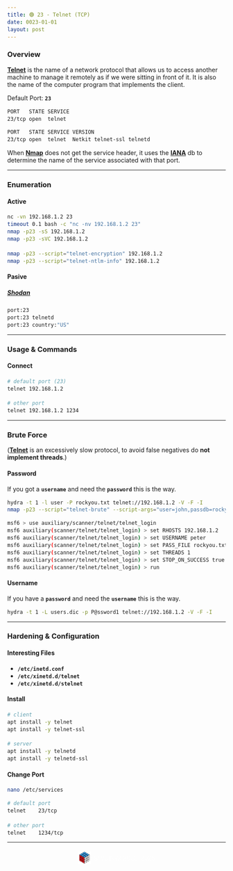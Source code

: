 ```yaml
---
title: 🟢 23 - Telnet (TCP)
date: 0023-01-01
layout: post
---
```


### Overview

[**Telnet**](https://en.wikipedia.org/wiki/Telnet) is the name of a network protocol that allows us to access another machine to manage it remotely as if we were sitting in front of it. It is also the name of the computer program that implements the client.

Default Port: **`23`**  
```bash
PORT   STATE SERVICE
23/tcp open  telnet
```
```bash
PORT   STATE SERVICE VERSION
23/tcp open  telnet  Netkit telnet-ssl telnetd
```

When [**Nmap**](https://nmap.org) does not get the service header, it uses the [**IANA**](https://www.iana.org/assignments/service-names-port-numbers/service-names-port-numbers.xhtml) db to determine the name of the service associated with that port.

---

### Enumeration

#### Active

```bash
nc -vn 192.168.1.2 23
timeout 0.1 bash -c "nc -nv 192.168.1.2 23"
nmap -p23 -sS 192.168.1.2
nmap -p23 -sVC 192.168.1.2

nmap -p23 --script="telnet-encryption" 192.168.1.2
nmap -p23 --script="telnet-ntlm-info" 192.168.1.2
```

#### Pasive

##### [**Shodan**](https://shodan.io)

```bash
port:23
port:23 telnetd
port:23 country:"US"
```

---

### Usage & Commands

#### Connect

```bash
# default port (23)
telnet 192.168.1.2

# other port
telnet 192.168.1.2 1234
```

---

### Brute Force

([**Telnet**](https://en.wikipedia.org/wiki/Telnet) is an excessively slow protocol, to avoid false negatives do **not implement threads**.)

#### Password

If you got a **`username`** and need the **`password`** this is the way.

```bash
hydra -t 1 -l user -P rockyou.txt telnet://192.168.1.2 -V -F -I
nmap -p23 --script="telnet-brute" --script-args="user=john,passdb=rockyou.txt,telnet-brute.timeout=8s" 192.168.1.2
```
```bash
msf6 > use auxiliary/scanner/telnet/telnet_login 
msf6 auxiliary(scanner/telnet/telnet_login) > set RHOSTS 192.168.1.2
msf6 auxiliary(scanner/telnet/telnet_login) > set USERNAME peter
msf6 auxiliary(scanner/telnet/telnet_login) > set PASS_FILE rockyou.txt
msf6 auxiliary(scanner/telnet/telnet_login) > set THREADS 1
msf6 auxiliary(scanner/telnet/telnet_login) > set STOP_ON_SUCCESS true
msf6 auxiliary(scanner/telnet/telnet_login) > run
```

#### Username

If you have a **`password`** and need the **`username`** this is the way.

```bash
hydra -t 1 -L users.dic -p P@ssword1 telnet://192.168.1.2 -V -F -I
```

---

### Hardening & Configuration

#### Interesting Files

- **`/etc/inetd.conf`**
- **`/etc/xinetd.d/telnet`**
- **`/etc/xinetd.d/stelnet`**

#### Install

```bash
# client
apt install -y telnet
apt install -y telnet-ssl

# server
apt install -y telnetd
apt install -y telnetd-ssl
```

#### Change Port

```bash
nano /etc/services
```

```bash
# default port
telnet    23/tcp

# other port
telnet    1234/tcp
```

---

<div style="display: flex; justify-content: center; align-items: center; width: 100%; margin-top: 20px;">
  <img src="/assets/gitbook/images/favicon.png" style="width: 30px; height: auto; margin-right: 6px;">
  <span style="color: #ffffffa4;">© VulNyx 2023-2025</span>
</div>
